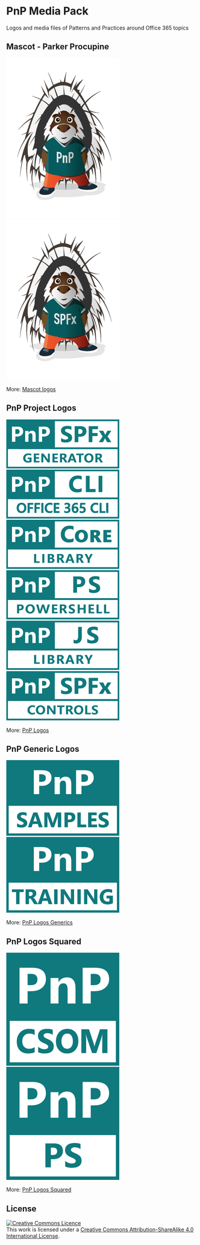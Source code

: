 # PnP Media Pack

Logos and media files of Patterns and Practices around Office 365 topics

## Mascot - Parker Procupine

![Parker PnP](/parker/pnp/300w/parker.png)
![Parker SPFx](/parker/spfx/300w/parker-spfx.png)

More: [Mascot logos](/parker)

## PnP Project Logos

![pnp/generator-spfx](/pnp-logos/png/teal/300w/generator-spfx-teal-300.png)
![Office 365 CLI](/pnp-logos/png/teal/300w/office-365-cli-teal-300.png)
![PnP Core Library](/pnp-logos/png/teal/300w/pnp-core-library-teal-300.png)
![PnP PoweShell](/pnp-logos/png/teal/300w/pnp-powershell-teal-300.png)
![PnPJS](/pnp-logos/png/teal/300w/pnpjs-library-teal-300.png)
![PnP Reusable Controls](/pnp-logos/png/teal/300w/spfx-controls-teal-300.png)

More: [PnP Logos](/pnp-logos)

## PnP Generic Logos

![PnP Samples](/pnp-logos-generics/png/teal/300w/pnp-samples-teal-300.png)
![PnP Training](/pnp-logos-generics/png/teal/300w/pnp-training-teal-300.png)

More: [PnP Logos Generics](/pnp-logos-generics)

## PnP Logos Squared

![PnP CSOM](/pnp-logos-squared/png/teal/300w/pnp-csom-teal-300.png)
![PnP PowerShell](/pnp-logos-squared/png/teal/300w/pnp-ps-teal-300.png)


More: [PnP Logos Squared](/pnp-logos-squared)

## License

<a rel="license" href="http://creativecommons.org/licenses/by-sa/4.0/"><img alt="Creative Commons Licence" style="border-width:0" src="https://i.creativecommons.org/l/by-sa/4.0/88x31.png" /></a><br />This work is licensed under a <a rel="license" href="http://creativecommons.org/licenses/by-sa/4.0/">Creative Commons Attribution-ShareAlike 4.0 International License</a>.

